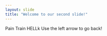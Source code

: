 ```yaml
---
layout: slide
title: "Welcome to our second slide!"
---
```

Pain Train HELLk
Use the left arrow to go back!
